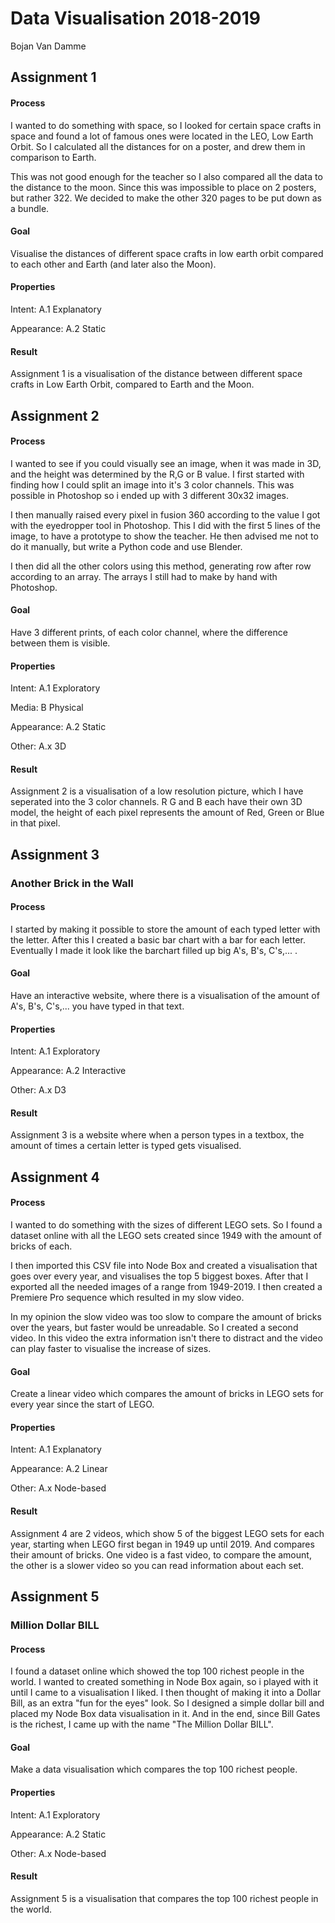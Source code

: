 Data Visualisation 2018-2019   
=
Bojan Van Damme

## Assignment 1
#### Process
I wanted to do something with space, so I looked for certain space crafts in space and found a lot of famous ones were located in the LEO, Low Earth Orbit. So I calculated all the distances for on a poster, and drew them in comparison  to Earth.

This was not good enough for the teacher so I also compared all the data to the distance to the moon. Since this was impossible to place on 2 posters, but rather 322. We decided to make the other 320 pages to be put down as a bundle.

#### Goal
Visualise the distances of different space crafts in low earth orbit compared to  each other and Earth (and later also the Moon).

#### Properties
Intent: A.1 Explanatory

Appearance: A.2 Static

#### Result
Assignment 1 is a visualisation of the distance between different space crafts in Low Earth Orbit, compared to Earth and the Moon.

## Assignment 2
#### Process
I wanted to see if you could visually see an image, when it was made in 3D, and the height was determined by the R,G or B value. I first started with finding how I could split an image into it's 3 color channels. This was possible in Photoshop so i ended up with 3 different 30x32 images.

I then manually raised every pixel in fusion 360 according to the value I got with the eyedropper tool in Photoshop. This I did with the first 5 lines of the image, to have a prototype to show the teacher. He then advised me not to do it manually, but write a Python code and use Blender.

I then did all the other colors using this method, generating row after row according to an array. The arrays I still had to make by hand with Photoshop.

#### Goal
Have 3 different prints, of each color channel, where the difference between them is visible.

#### Properties
Intent: A.1 Exploratory

Media: B Physical

Appearance: A.2 Static

Other: A.x 3D

#### Result
Assignment 2 is a visualisation of a low resolution picture, which I have seperated into the 3 color channels. R G and B each have their own 3D model, the height of each pixel represents the amount of Red, Green or Blue in that pixel.

## Assignment 3
### Another Brick in the Wall
#### Process
I started by making it possible to store the amount of each typed letter with the letter. After this I created a basic bar chart with a bar for each letter. Eventually I made it look like the barchart filled up big A's, B's, C's,... .

#### Goal
Have an interactive website, where there is a visualisation of the amount of A's, B's, C's,... you have typed in that text.

#### Properties
Intent: A.1 Exploratory

Appearance: A.2 Interactive

Other: A.x D3

#### Result
Assignment 3 is a website where when a person types in a textbox, the amount of times a certain letter is typed gets visualised.

## Assignment 4
#### Process
I wanted to do something with the sizes of different LEGO sets. So I found a dataset online with all the LEGO sets created since 1949 with the amount of bricks of each.

I then imported this CSV file into Node Box and created a visualisation that goes over every year, and visualises the top 5 biggest boxes. After that I exported all the needed images of a range from 1949-2019. I then created a Premiere Pro sequence which resulted in my slow video. 

In my opinion the slow video was too slow to compare the amount of bricks over the years, but faster would be unreadable. So I created a second video. In this video the extra information isn't there to distract and the video can play faster to visualise the increase of sizes.

#### Goal
Create a linear video which compares the amount of bricks in LEGO sets for every year since the start of LEGO.

#### Properties
Intent: A.1 Explanatory

Appearance: A.2 Linear

Other: A.x Node-based

#### Result
Assignment 4 are 2 videos, which show 5 of the biggest LEGO sets for each year, starting when LEGO first began in 1949 up until 2019. And compares their amount of bricks. One video is a fast video, to compare the amount, the other is a slower video so you can read information about each set.

## Assignment 5
### Million Dollar BILL
#### Process
I found a dataset online which showed the top 100 richest people in the world. I wanted to created something in Node Box again, so i played with it until I came to a visualisation I liked. I then thought of making it into a Dollar Bill, as an extra "fun for the eyes" look. So I designed a simple dollar bill and placed my Node Box data visualisation in it. And in the end, since Bill Gates is the richest, I came up with the name "The Million Dollar BILL".

#### Goal
Make a data visualisation which compares the top 100 richest people.

#### Properties
Intent: A.1 Exploratory

Appearance: A.2 Static

Other: A.x Node-based

#### Result

Assignment 5 is a visualisation that compares the top 100 richest people in the world.

